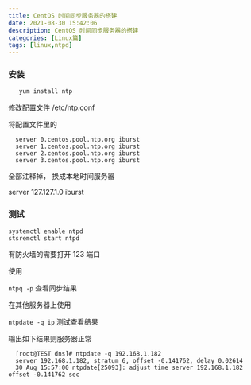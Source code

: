 ```yaml
---
title: CentOS 时间同步服务器的搭建
date: 2021-08-30 15:42:06
description: CentOS 时间同步服务器的搭建
categories: [Linux篇]
tags: [linux,ntpd]
---
```


<!-- more -->
### 安装
```bash
   yum install ntp
```

修改配置文件 /etc/ntp.conf

将配置文件里的

```editorconfig
  server 0.centos.pool.ntp.org iburst
  server 1.centos.pool.ntp.org iburst
  server 2.centos.pool.ntp.org iburst
  server 3.centos.pool.ntp.org iburst
```

全部注释掉， 换成本地时间服务器

server 127.127.1.0 iburst

### 测试
```shell
systemctl enable ntpd
stsremctl start ntpd
```

有防火墙的需要打开 123 端口

使用 

`ntpq -p` 查看同步结果

在其他服务器上使用

`ntpdate -q ip` 测试查看结果

输出如下结果则服务器正常

```shell
  [root@TEST dns]# ntpdate -q 192.168.1.182
  server 192.168.1.182, stratum 6, offset -0.141762, delay 0.02614
  30 Aug 15:57:00 ntpdate[25093]: adjust time server 192.168.1.182 offset -0.141762 sec
```
